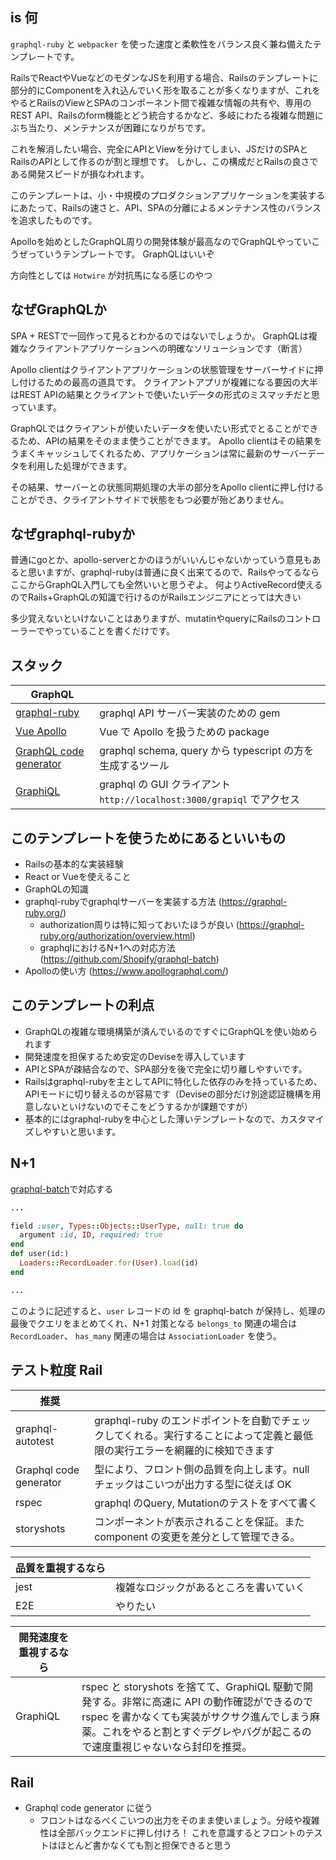 ## is 何
`graphql-ruby` と `webpacker` を使った速度と柔軟性をバランス良く兼ね備えたテンプレートです。

RailsでReactやVueなどのモダンなJSを利用する場合、Railsのテンプレートに部分的にComponentを入れ込んでいく形を取ることが多くなりますが、これをやるとRailsのViewとSPAのコンポーネント間で複雑な情報の共有や、専用のREST API、Railsのform機能とどう統合するかなど、多岐にわたる複雑な問題にぶち当たり、メンテナンスが困難になりがちです。

これを解消したい場合、完全にAPIとViewを分けてしまい、JSだけのSPAとRailsのAPIとして作るのが割と理想です。
しかし、この構成だとRailsの良さである開発スピードが損なわれます。

このテンプレートは、小・中規模のプロダクションアプリケーションを実装するにあたって、Railsの速さと、API、SPAの分離によるメンテナンス性のバランスを追求したものです。

Apolloを始めとしたGraphQL周りの開発体験が最高なのでGraphQLやっていこうぜっていうテンプレートです。
GraphQLはいいぞ

方向性としては `Hotwire` が対抗馬になる感じのやつ

## なぜGraphQLか
SPA + RESTで一回作って見るとわかるのではないでしょうか。
GraphQLは複雑なクライアントアプリケーションへの明確なソリューションです（断言）

Apollo clientはクライアントアプリケーションの状態管理をサーバーサイドに押し付けるための最高の道具です。
クライアントアプリが複雑になる要因の大半はREST APIの結果とクライアントで使いたいデータの形式のミスマッチだと思っています。

GraphQLではクライアントが使いたいデータを使いたい形式でとることができるため、APIの結果をそのまま使うことができます。
Apollo clientはその結果をうまくキャッシュしてくれるため、アプリケーションは常に最新のサーバーデータを利用した処理ができます。

その結果、サーバーとの状態同期処理の大半の部分をApollo clientに押し付けることができ、クライアントサイドで状態をもつ必要が殆どありません。

## なぜgraphql-rubyか
普通にgoとか、apollo-serverとかのほうがいいんじゃないかっていう意見もあると思いますが、graphql-rubyは普通に良く出来てるので、RailsやってるならここからGraphQL入門しても全然いいと思うぞよ。
何よりActiveRecord使えるのでRails+GraphQLの知識で行けるのがRailsエンジニアにとっては大きい

多少覚えないといけないことはありますが、mutatinやqueryにRailsのコントローラーでやっていることを書くだけです。

## スタック

| GraphQL                                                                               |                                                                        |
| ------------------------------------------------------------------------------------- | ---------------------------------------------------------------------- |
| [graphql-ruby](https://graphql-ruby.org/)                                             | graphql API サーバー実装のための gem                                   |
| [Vue Apollo](https://v4.apollo.vuejs.org/)                                            | Vue で Apollo を扱うための package                                     |
| [GraphQL code generator](https://graphql-code-generator.com/)                         | graphql schema, query から typescript の方を生成するツール             |
| [GraphiQL](https://github.com/graphql/graphiql/blob/main/packages/graphiql/README.md) | graphql の GUI クライアント `http://localhost:3000/grapiql` でアクセス |

## このテンプレートを使うためにあるといいもの
- Railsの基本的な実装経験
- React or Vueを使えること
- GraphQLの知識
- graphql-rubyでgraphqlサーバーを実装する方法 (https://graphql-ruby.org/)
  - authorization周りは特に知っておいたほうが良い (https://graphql-ruby.org/authorization/overview.html)
  - graphqlにおけるN+1への対応方法 (https://github.com/Shopify/graphql-batch)
- Apolloの使い方 (https://www.apollographql.com/)

## このテンプレートの利点
- GraphQLの複雑な環境構築が済んでいるのですぐにGraphQLを使い始められます
- 開発速度を担保するため安定のDeviseを導入しています
- APIとSPAが疎結合なので、SPA部分を後で完全に切り離しやすいです。
- Railsはgraphql-rubyを主としてAPIに特化した依存のみを持っているため、APIモードに切り替えるのが容易です（Deviseの部分だけ別途認証機構を用意しないといけないのでそこをどうするかが課題ですが）
- 基本的にはgraphql-rubyを中心とした薄いテンプレートなので、カスタマイズしやすいと思います。

## N+1

[graphql-batch](https://github.com/Shopify/graphql-batch)で対応する

```query_type.rb
...

field :user, Types::Objects::UserType, null: true do
  argument :id, ID, required: true
end
def user(id:)
  Loaders::RecordLoader.for(User).load(id)
end

...
```

このように記述すると、`user` レコードの id を graphql-batch が保持し、処理の最後でクエリをまとめてくれ、N+1 対策となる
`belongs_to` 関連の場合は `RecordLoader`、 `has_many` 関連の場合は `AssociationLoader` を使う。

## テスト粒度 Rail

| 推奨             |                                                                                                                             |
| ---------------------- | --------------------------------------------------------------------------------------------------------------------------- |
| graphql-autotest       | graphql-ruby のエンドポイントを自動でチェックしてくれる。実行することによって定義と最低限の実行エラーを網羅的に検知できます |
| Graphql code generator | 型により、フロント側の品質を向上します。null チェックはこいつが出力する型に従えば OK                                        |
| rspec                  | graphql のQuery, Mutationのテストをすべて書く                                                                                  |
| storyshots             | コンポーネントが表示されることを保証。また component の変更を差分として管理できる。              |

| 品質を重視するなら |                                        |
| ------------------ | -------------------------------------- |
| jest               | 複雑なロジックがあるところを書いていく |
| E2E                | やりたい                               |

| 開発速度を重視するなら |                                                                                                                                                                                                                                 |
| ------------------------ | ------------------------------------------------------------------------------------------------------------------------------------------------------------------------------------------------------------------------------- |
| GraphiQL                 | rspec と storyshots を捨てて、GraphiQL 駆動で開発する。非常に高速に API の動作確認ができるので rspec を書かなくても実装がサクサク進んでしまう麻薬。これをやると割とすぐデグレやバグが起こるので速度重視じゃないなら封印を推奨。 |

## Rail

- Graphql code generator に従う
  - フロントはなるべくこいつの出力をそのまま使いましょう。分岐や複雑性は全部バックエンドに押し付けろ！ これを意識するとフロントのテストはほとんど書かなくても割と担保できると思う
